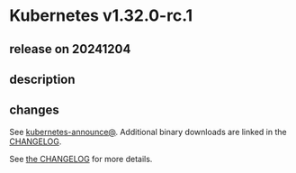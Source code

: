 # Kubernetes v1.32.0-rc.1

## release on 20241204
## description
## changes
See <a href="https://groups.google.com/forum/#!forum/kubernetes-announce" rel="nofollow">kubernetes-announce@</a>. Additional binary downloads are linked in the <a href="https://github.com/kubernetes/kubernetes/blob/master/CHANGELOG/CHANGELOG-1.32.md">CHANGELOG</a>.

See <a href="https://github.com/kubernetes/kubernetes/blob/master/CHANGELOG/CHANGELOG-1.32.md">the CHANGELOG</a> for more details.

